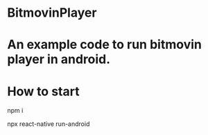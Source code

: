 # BitmovinPlayer
# An example code to run bitmovin player in android. 

# How to start

npm i <br />

npx react-native run-android




